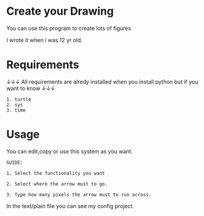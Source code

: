 # Create your Drawing
You can use this program to create lots of figures


I wrote it when i was 12 yr old.


# Requirements
↓↓↓ All requirements are alredy installed when you install python but if you want to know ↓↓↓

    1. turtle
    2. sys
    3. time



# Usage
You can edit,copy or use this system as you want.

    GUIDE:

    1. Select the functionality you want

    2. Select where the arrow must to go.
    
    3. Type how many pixels the arrow must to run across.
   
In the text/plain file you can see my config project.

